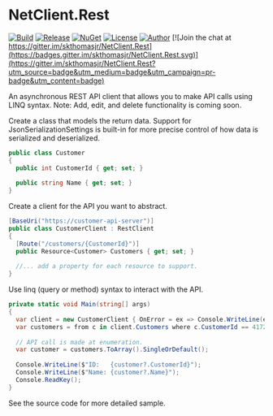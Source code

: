 # NetClient.Rest

[![Build](https://ci.appveyor.com/api/projects/status/r6t2rvc0qru109ni?svg=true)](https://ci.appveyor.com/project/skthomasjr/netclient-rest)
[![Release](https://img.shields.io/github/release/skthomasjr/NetClient.Rest.svg?maxAge=2592000)](https://github.com/skthomasjr/NetClient.Rest/releases)
[![NuGet](https://img.shields.io/nuget/v/NetClient.Rest.svg)](https://www.nuget.org/packages/NetClient.Rest)
[![License](https://img.shields.io/github/license/skthomasjr/NetClient.Rest.svg?maxAge=2592000)](LICENSE.md)
[![Author](https://img.shields.io/badge/author-Scott%20K.%20Thomas%2C%20Jr.-blue.svg?maxAge=2592000)](https://www.linkedin.com/in/skthomasjr)
[![Join the chat at https://gitter.im/skthomasjr/NetClient.Rest](https://badges.gitter.im/skthomasjr/NetClient.Rest.svg)](https://gitter.im/skthomasjr/NetClient.Rest?utm_source=badge&utm_medium=badge&utm_campaign=pr-badge&utm_content=badge)

An asynchronous REST API client that allows you to make API calls using LINQ syntax. Note: Add, edit, and delete functionality is coming soon.

Create a class that models the return data. Support for JsonSerializationSettings is built-in for more precise control of how data is serialized and deserialized.
```c#
public class Customer
{
  public int CustomerId { get; set; }
  
  public string Name { get; set; }
}
```
Create a client for the API you want to abstract.
```c#
[BaseUri("https://customer-api-server")]
public class CustomerClient : RestClient
{
  [Route("/customers/{CustomerId}")]
  public Resource<Customer> Customers { get; set; }
  
  //... add a property for each resource to support.
}
```
Use linq (query or method) syntax to interact with the API.
```c#
private static void Main(string[] args)
{
  var client = new CustomerClient { OnError = ex => Console.WriteLine(ex.Message) };
  var customers = from c in client.Customers where c.CustomerId == 417260 select c;
  
  // API call is made at enumeration.
  var customer = customers.ToArray().SingleOrDefault();
  
  Console.WriteLine($"ID:   {customer?.CustomerId}");
  Console.WriteLine($"Name: {customer?.Name}");
  Console.ReadKey();
}
```
See the source code for more detailed sample.
